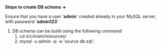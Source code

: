 **Steps to create DB schema ->**

Ensure that you have a user '**admin**' created already in your MySQL server, with password '**admin123**'

1. DB schema can be build using the following command
   1. cd src/main/resources/
   2. mysql -u admin -p -e 'source db.sql';
   
